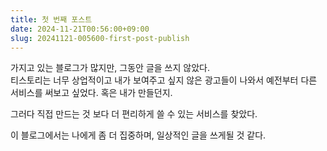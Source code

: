 ```yaml
---
title: 첫 번째 포스트
date: 2024-11-21T00:56:00+09:00
slug: 20241121-005600-first-post-publish
---
```


가지고 있는 블로그가 많지만, 그동안 글을 쓰지 않았다.\
티스토리는 너무 상업적이고 내가 보여주고 싶지 않은 광고들이 나와서 예전부터 다른 서비스를 써보고 싶었다. 혹은 내가 만들던지.

그러다 직접 만드는 것 보다 더 편리하게 쓸 수 있는 서비스를 찾았다.

이 블로그에서는 나에게 좀 더 집중하며, 일상적인 글을 쓰게될 것 같다.
